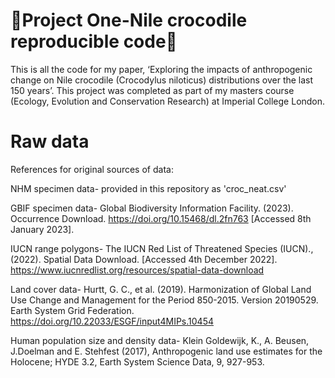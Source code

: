 # 🐊Project One-Nile crocodile reproducible code🐊 #
This is all the code for my paper, ‘Exploring the impacts of anthropogenic change on Nile crocodile (Crocodylus niloticus) distributions over the last 150 years’. This project was completed as part of my masters course (Ecology, Evolution and Conservation Research) at Imperial College London.

# Raw data #

References for original sources of data:

NHM specimen data-
provided in this repository as 'croc_neat.csv' 

GBIF specimen data-
Global Biodiversity Information Facility. (2023). Occurrence Download. https://doi.org/10.15468/dl.2fn763 [Accessed 8th January 2023].

IUCN range polygons-
The IUCN Red List of Threatened Species (IUCN)., (2022). Spatial Data Download. [Accessed 4th December 2022]. https://www.iucnredlist.org/resources/spatial-data-download

Land cover data-
Hurtt, G. C., et al. (2019). Harmonization of Global Land Use Change and Management for the Period 850-2015. Version 20190529. Earth System Grid Federation. https://doi.org/10.22033/ESGF/input4MIPs.10454

Human population size and density data-
Klein Goldewijk, K., A. Beusen, J.Doelman and E. Stehfest (2017), Anthropogenic land use estimates for the Holocene; HYDE 3.2, Earth System Science Data, 9, 927-953.

